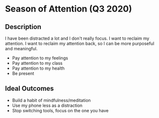 # Season of Attention (Q3 2020)
## Description
I have been distracted a lot and I don't really focus. I want to reclaim my attention. I want to reclaim my attention back, so I can be more purposeful and meaningful.
- Pay attention to my feelings
- Pay attention to my class
- Pay attention to my health
- Be present

## Ideal Outcomes
- Build a habit of mindfulness/meditation
- Use my phone less as a distraction
- Stop switching tools, focus on the one you have